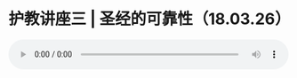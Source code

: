 # 护教讲座三 | 圣经的可靠性（18.03.26）

<audio style="width: 100%;" preload="false" controls controlslist="nodownload"><source src="//cdn.simai.ml/audio/mp3/old/23594.mp3" type="audio/mpeg">Your browser does not support the audio element.</audio>


